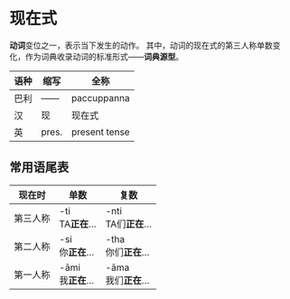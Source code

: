 # 现在式

**动词**变位之一，表示当下发生的动作。
其中，动词的现在式的第三人称单数变化，作为词典收录动词的标准形式——**词典源型**。

|语种|缩写|全称|
|-|-|-|
|巴利|——|paccuppanna|
|汉|现|现在式|
|英|pres.|present tense|

## 常用语尾表

|现在时|单数|复数|
| -- | -- | -- |
|第三人称|-ti<br>TA**正在**…|-nti<br>TA们**正在**…|
|第二人称|-si<br>你**正在**…|-tha<br>你们**正在**…|
|第一人称|-āmi<br>我**正在**…|-āma<br>我们**正在**…|

